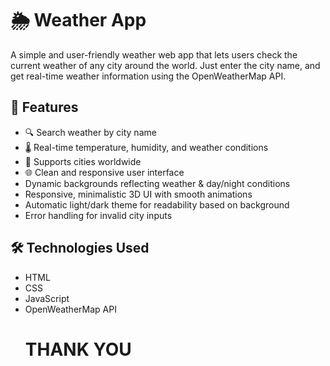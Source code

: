 # 🌦️ Weather App

A simple and user-friendly weather web app that lets users check the current weather of any city around the world. Just enter the city name, and get real-time weather information using the OpenWeatherMap API.

## 🚀 Features

- 🔍 Search weather by city name
- 🌡️ Real-time temperature, humidity, and weather conditions
- 📍 Supports cities worldwide
- 🌐 Clean and responsive user interface
- Dynamic backgrounds reflecting weather & day/night conditions
- Responsive, minimalistic 3D UI with smooth animations
- Automatic light/dark theme for readability based on background
- Error handling for invalid city inputs


## 🛠️ Technologies Used

- HTML
- CSS
- JavaScript
- OpenWeatherMap API
  # THANK YOU #
